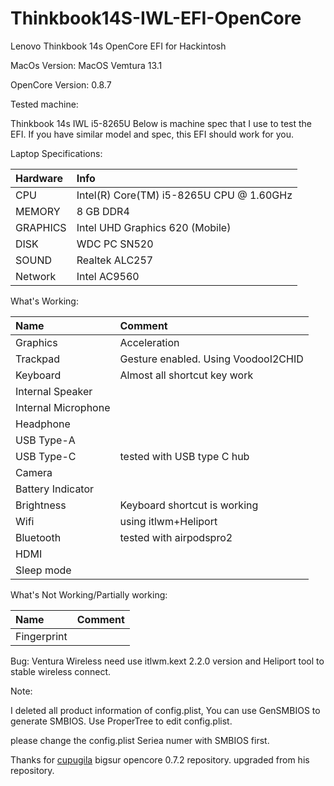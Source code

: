 # Thinkbook14S-IWL-EFI-OpenCore
 Lenovo Thinkbook 14s OpenCore EFI for Hackintosh

MacOs Version: MacOS Vemtura 13.1

OpenCore Version: 0.8.7

Tested machine:

Thinkbook 14s IWL i5-8265U
Below is machine spec that I use to test the EFI. If you have similar model and spec, this EFI should work for you.

Laptop Specifications:

|Hardware|Info|
|:---|:---|
|CPU|Intel(R) Core(TM) i5-8265U CPU @ 1.60GHz|
|MEMORY|	8 GB DDR4|
|GRAPHICS|	Intel UHD Graphics 620 (Mobile)|
|DISK|	WDC PC SN520| 
|SOUND|	Realtek ALC257|
|Network|	Intel AC9560|

What's Working:

|Name|	Comment|
|:---|:---|
|Graphics| Acceleration|	
|Trackpad|	Gesture enabled. Using VoodooI2CHID|
|Keyboard|	Almost all shortcut key work|
|Internal Speaker|	
|Internal Microphone|	
|Headphone|
|USB Type-A|	
|USB Type-C|	tested with USB type C hub|
|Camera|
|Battery Indicator|	
|Brightness|	Keyboard shortcut is working|
|Wifi|	using itlwm+Heliport|
|Bluetooth| tested with airpodspro2|
|HDMI|
|Sleep mode|

What's Not Working/Partially working:

|Name|	Comment|
|:---|:---|
|Fingerprint|	

Bug: Ventura Wireless need use itlwm.kext 2.2.0 version and Heliport tool to stable wireless connect.

Note:

I deleted all product information of config.plist, You can use GenSMBIOS to generate SMBIOS.
Use ProperTree to edit config.plist.


please change the config.plist Seriea numer with SMBIOS first.


Thanks for [cupugila](https://github.com/cupugila/Thinkbook-13s-IWL-EFI-Hackintosh) bigsur opencore 0.7.2 repository. upgraded from his repository.
